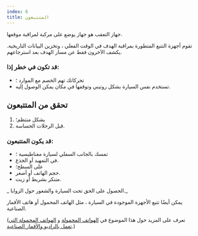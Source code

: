 ```yaml
---
index: 6
title: المتتبعون
---
```

جهاز التعقب هو جهاز يوضع على مركبة لمراقبة موقعها.

تقوم أجهزة التتبع المتطورة بمراقبة الهدف في الوقت الفعلي ، وتخزين البيانات التاريخية. يكشف الآخرون فقط عن مسار الهدف بعد استرجاعهم.

### قد تكون في خطر إذا:

*   تحركاتك تهم الخصم مع الموارد ؛
*   تستخدم نفس السيارة بشكل روتيني وتوقفها في مكان يمكن الوصول إليه.

## تحقق من المتتبعون

1. بشكل منتظم؛
2. قبل الرحلات الحساسة.

### قد يكون المتتبعون:

*   تمسك بالجانب السفلي لسيارة مغناطيسية ؛
*   في التمهيد أو الجذع.
*   على السطح؛
*   حجم الهاتف أو أصغر.
*   متنكر بشريط أو زيت.

_ الحصول على الحق تحت السيارة والشعور حول الزوايا._

يمكن أيضًا تتبع الأجهزة الموجودة في السيارة ، مثل الهاتف المحمول أو هاتف الأقمار الصناعية.

(تعرف على المزيد حول هذا الموضوع في [الهواتف المحمولة](umbrella://communications/mobile-phones/beginner)  و [الهواتف المحمولة التي تعمل بالراديو والأقمار الصناعية](umbrella://communications/radios-and-satellite-phones/advanced).)